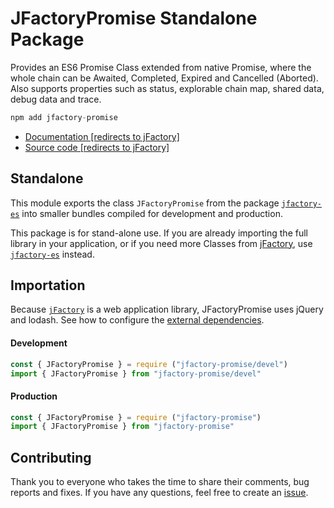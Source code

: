 # JFactoryPromise Standalone Package

Provides an ES6 Promise Class extended from native Promise, where the whole chain can be Awaited, Completed, Expired and Cancelled (Aborted). Also supports properties such as status, explorable chain map, shared data, debug data and trace.

```javascript
npm add jfactory-promise
```

* [Documentation [redirects to jFactory]](https://github.com/jfactory-es/jfactory/blob/master/doc/JFactoryPromise.md)
* [Source code [redirects to jFactory]](https://github.com/jfactory-es/jfactory/blob/master/src/JFactoryPromise.mjs)

## Standalone

This module exports the class `JFactoryPromise` from the package [`jfactory-es`](https://www.npmjs.com/package/jfactory-es) into smaller bundles compiled for development and production. 

This package is for stand-alone use. If you are already importing the full library in your application, or if you need more Classes from [jFactory](https://github.com/jfactory-es/jfactory), use [`jfactory-es`](https://www.npmjs.com/package/jfactory-es) instead. 

## Importation

Because [`jFactory`](https://github.com/jfactory-es/jfactory) is a web application library, JFactoryPromise uses jQuery and lodash. See how to configure the [external dependencies](https://github.com/jfactory-es/jfactory/blob/master/doc/ref-import.md#external-dependencies).

#### Development 
```javascript
const { JFactoryPromise } = require ("jfactory-promise/devel")
import { JFactoryPromise } from "jfactory-promise/devel"
```

#### Production 
```javascript
const { JFactoryPromise } = require ("jfactory-promise")
import { JFactoryPromise } from "jfactory-promise"
```

## Contributing

Thank you to everyone who takes the time to share their comments, bug reports and fixes. If you have any questions, feel free to create an [issue](https://github.com/jfactory-es/jfactory-promise/issues).
